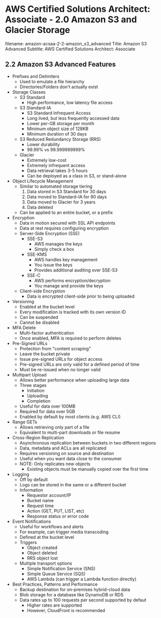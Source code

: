 AWS Certified Solutions Architect: Associate - 2.0 Amazon S3 and Glacier Storage
============================================================

filename: amazon-acsaa-2-2-amazon_s3_advanced
Title: Amazon S3 Advanced
Subtitle: AWS Certified Solutions Architect: Associate

2.2 Amazon S3 Advanced Features
------------------------------------------------------------

* Prefixes and Delimiters
	+ Used to emulate a file hierarchy
	+ Directories/Folders don't actually exist
* Storage Classes
	+ S3 Standard
		- High performance, low latency file access
	+ S3 Standard-IA
		- S3 Standard Infrequent Access
		- Long lived, but less frequently accessed data
		- Lower per-GB storage per month
		- Minimum object size of 128KB
		- Minimum duration of 30 days
	+ S3 Reduced Redundancy Storage (RRS)
		- Lower durability
		- 99.99% vs 99.999999999%
	+ Glacier
		- Extremely low-cost
		- Extremely infrequent access
		- Data retrieval takes 3-5 hours
		- Can be deployed as a class in S3, or stand-alone
* Object Lifecycle Management
	+ Similar to automated storage tiering
		1. Data stored in S3 Standard for 30 days
		2. Data moved to Standard-IA for 90 days
		3. Data moved to Glacier for 3 years
		4. Data deleted
	+ Can be applied to an entire bucket, or a prefix
* Encryption
	+ Data in motion secured with SSL API endpoints
	+ Data at rest requires configuring encryption
	+ Server-Side Encryption (SSE)
		- SSE-S3
			+ AWS manages the keys
			+ Simply check a box
		- SSE-KMS
			+ AWS handles key management
			+ You issue the keys
			+ Provides additional auditing over SSE-S3
		- SSE-C
			+ AWS performs encryption/decryption
			+ You manage and provide the keys
	+ Client-side Encryption
		- Data is encrypted client-side prior to being uploaded
* Versioning
	+ Enabled at the bucket level
	+ Every modification is tracked with its own version ID
	+ Can be suspended
	+ Cannot be disabled
* MFA Delete
	+ Multi-factor authentication
	+ Once enabled, MFA is required to perform deletes
* Pre-Signed URLs
	+ Protection from "content scraping"
	+ Leave the bucket private
	+ Issue pre-signed URLs for object access
	+ Pre-signed URLs are only valid for a defined period of time
	+ Must be re-issued when no longer valid
* Multipart Upload
	+ Allows better performance when uploading large data
	+ Three stages
		- Initiation
		- Uploading
		- Completion
	+ Useful for data over 100MB
	+ Required for data over 5GB
	+ Enabled by default by most clients (e.g. AWS CLI)
* Range GETs
	+ Allows retrieving only part of a file
	+ Equivalent to multi-part downloads or file resume
* Cross-Region Replication
	+ Asynchronous replication between buckets in two different regions
	+ Data, metadata and ACLs are all replicated
	+ Requires versioning on source and destination
	+ Useful when you want data close to the consumer
	+ NOTE: Only replicates new objects
		- Existing objects must be manually copied over the first time
* Logging
	+ Off by default
	+ Logs can be stored in the same or a different bucket
	+ Information
		- Requestor account/IP
		- Bucket name
		- Request time
		- Action (GET, PUT, LIST, etc)
		- Response status or error code
* Event Notifications
	+ Useful for workflows and alerts
	+ For example, can trigger media transcoding
	+ Defined at the bucket level
	+ Triggers
		- Object created
		- Object deleted
		- RRS object lost
	+ Multiple transport options
		- Simple Notification Service (SNS)
		- Simple Queue Service (SQS)
		- AWS Lambda (can trigger a Lambda function directly)
* Best Practices, Patterns and Performance
	+ Backup destination for on-premises hybrid-cloud data
	+ Blob storage for a database like DynamoDB or RDS
	+ Data rates up to 100 requests per second supported by defaut
		- Higher rates are supported
		- However, CloudFront is recommended